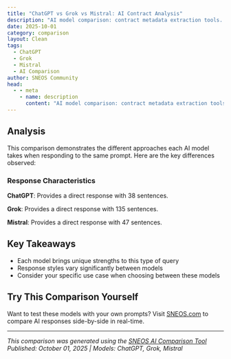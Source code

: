 ```yaml
---
title: "ChatGPT vs Grok vs Mistral: AI Contract Analysis"
description: "AI model comparison: contract metadata extraction tools..."
date: 2025-10-01
category: comparison
layout: Clean
tags:
  - ChatGPT
  - Grok
  - Mistral
  - AI Comparison
author: SNEOS Community
head:
  - - meta
    - name: description
      content: "AI model comparison: contract metadata extraction tools..."
---
```


<ChatComparison
  title="ChatGPT vs Grok vs Mistral: AI Contract Analysis"
  prompt="contract metadata extraction tools"
  :responses='{
    "ChatGPT": "There are several tools and platforms available for extracting metadata from contracts. These tools use technologies like natural language processing (NLP), machine learning, and artificial intelligence to analyze contract documents and extract key information such as parties involved, dates, clauses, obligations, and more. Below are some popular contract metadata extraction tools:\n\n### 1. **Kira Systems**\n- Uses machine learning to identify and extract contractual metadata.\n- Highly customizable for different contract types.\n- Often used for due diligence and contract review.\n\n### 2. **Evisort**\n- AI-powered contract management platform.\n- Automatically extracts metadata and key terms from contracts.\n- Provides robust search and analytics capabilities.\n\n### 3. **Seal Software (now part of DocuSign)**\n- Uses AI to locate and extract contract metadata.\n- Supports multiple languages and contract types.\n- Integrates with many existing enterprise systems.\n\n### 4. **Lexion**\n- AI contract management software with metadata extraction.\n- Focuses on speeding up contract review and approvals.\n- Easy to use with a simple interface.\n\n### 5. **ContractPodAi**\n- End-to-end contract lifecycle management (CLM) system.\n- Extracts contract metadata to streamline workflows.\n- Offers a comprehensive suite including drafting, review, and repository.\n\n### 6. **Agiloft**\n- Contract automation platform with metadata extraction.\n- Highly configurable and scalable.\n- Includes analytics and reporting tools.\n\n### 7. **Natural Language Processing (NLP) Libraries/Frameworks**\n- For custom solutions, you can use NLP libraries like **spaCy**, **NLTK**, **Hugging Face Transformers**, or **Google\u2019s Document AI** for building your own contract metadata extraction pipeline.\n\n### 8. **DocuSign Insight**\n- Focuses on contract metadata extraction and analytics.\n- Helps with risk management and compliance.\n\n---\n\n### Considerations When Choosing a Tool:\n- **Types of contracts supported** (NDAs, sales agreements, leases, etc.)\n- **Volume of contracts** and scalability needs.\n- **Integration** with existing workflows or platforms like Salesforce, Microsoft Office, or ERP systems.\n- **Customization** and ability to train models specific to your contract language.\n- **Support for multiple languages** if you have international contracts.\n- **Security and compliance**, especially for sensitive legal documents.\n\nIf you need a recommendation tailored to your specific use case, feel free to provide more details!",
    "Grok": "Contract metadata extraction tools are software solutions or platforms designed to analyze contracts, legal documents, or agreements and extract key metadata, clauses, terms, and other critical information. These tools often leverage artificial intelligence (AI), natural language processing (NLP), and machine learning (ML) to automate the process of identifying and organizing data from contracts, making it easier to manage, review, and analyze large volumes of legal documents.\n\nBelow is an overview of contract metadata extraction tools, their features, use cases, and popular options:\n\n---\n\n### **What is Contract Metadata Extraction?**\nContract metadata extraction involves identifying and pulling specific data points from contracts, such as:\n- Key dates (start date, end date, renewal dates)\n- Parties involved (names of individuals or entities)\n- Contract type (e.g., NDA, lease agreement, sales contract)\n- Key terms and conditions (payment terms, penalties, obligations)\n- Clauses (termination, dispute resolution, confidentiality)\n- Monetary values (fees, penalties, budgets)\n\nThis process reduces manual effort, minimizes errors, and enables organizations to maintain a structured database of contract information for compliance, risk management, and operational efficiency.\n\n---\n\n### **Key Features of Contract Metadata Extraction Tools**\n1. **Automated Data Extraction**: Uses AI and NLP to identify and extract relevant metadata from contracts without manual input.\n2. **Clause Identification**: Recognizes standard and custom clauses and categorizes them for easy reference.\n3. **Search and Filter Capabilities**: Allows users to search for specific terms or metadata across a contract repository.\n4. **Integration**: Connects with contract lifecycle management (CLM) systems, CRMs, or other enterprise software.\n5. **Multi-Format Support**: Processes contracts in various formats (PDF, Word, scanned documents) using OCR (Optical Character Recognition).\n6. **Customizable Extraction Rules**: Lets users define specific data points or metadata fields to extract based on their needs.\n7. **Compliance and Risk Analysis**: Flags potential risks, non-standard clauses, or compliance issues.\n8. **Reporting and Analytics**: Provides dashboards and insights into contract data (e.g., upcoming renewals, financial obligations).\n\n---\n\n### **Popular Contract Metadata Extraction Tools**\nHere are some widely used tools and platforms for contract metadata extraction:\n\n1. **Kira Systems**\n   - **Overview**: AI-powered contract analysis platform focused on extracting metadata and identifying key clauses.\n   - **Key Features**:\n     - Pre-built models for extracting common contract data (e.g., termination clauses, governing law).\n     - Customizable to specific industries or contract types.\n     - Integration with CLM platforms.\n   - **Use Case**: Ideal for legal teams and enterprises handling large volumes of contracts.\n   - **Pricing**: Custom pricing based on usage and organization size.\n\n2. **Seal Software (now part of DocuSign)**\n   - **Overview**: A contract analytics tool that uses AI to extract metadata and uncover hidden risks in contracts.\n   - **Key Features**:\n     - Automated extraction of key terms and clauses.\n     - Risk scoring for contracts.\n     - Integration with DocuSign for e-signatures and CLM.\n   - **Use Case**: Suitable for businesses looking to migrate or centralize legacy contracts.\n   - **Pricing**: Available through DocuSign\u2019s enterprise plans.\n\n3. **Icertis Contract Intelligence (ICI)**\n   - **Overview**: A comprehensive CLM platform with powerful metadata extraction capabilities.\n   - **Key Features**:\n     - AI-driven extraction of contract terms and obligations.\n     - Risk and compliance monitoring.\n     - Integration with ERP and CRM systems like SAP and Salesforce.\n   - **Use Case**: Best for large enterprises with complex contract workflows.\n   - **Pricing**: Enterprise-level pricing based on scale and requirements.\n\n4. **eBrevia**\n   - **Overview**: AI-based contract review and metadata extraction tool, often used during due diligence processes.\n   - **Key Features**:\n     - Extracts over 600 data points from contracts.\n     - Supports multiple languages.\n     - Customizable extraction templates.\n   - **Use Case**: Popular in M\u0026A, legal due diligence, and contract audits.\n   - **Pricing**: Custom quotes based on usage.\n\n5. **ThoughtRiver**\n   - **Overview**: A contract intelligence tool that extracts metadata and provides risk assessment for contracts.\n   - **Key Features**:\n     - Pre-signature contract review and metadata extraction.\n     - Risk analysis based on extracted data.\n     - Integration with Microsoft Word and other platforms.\n   - **Use Case**: Useful for legal teams looking to automate pre-signature reviews.\n   - **Pricing**: Contact for custom pricing.\n\n6. **Ironclad**\n   - **Overview**: A modern CLM platform with built-in metadata extraction and workflow automation.\n   - **Key Features**:\n     - Extracts key contract data and organizes it into searchable repositories.\n     - Workflow automation for contract approvals.\n     - User-friendly interface for non-legal teams.\n   - **Use Case**: Ideal for startups and growing businesses.\n   - **Pricing**: Offers tiered plans based on features and scale.\n\n7. **ContractPodAi**\n   - **Overview**: An AI-driven CLM tool with strong metadata extraction and analytics capabilities.\n   - **Key Features**:\n     - Automated extraction of metadata like dates, parties, and clauses.\n     - Visual dashboards for contract insights.\n     - Integration with third-party tools.\n   - **Use Case**: Suitable for organizations seeking end-to-end contract management.\n   - **Pricing**: Custom enterprise pricing.\n\n8. **OpenText Axcelerate**\n   - **Overview**: A legal tech solution for eDiscovery and contract analysis with metadata extraction features.\n   - **Key Features**:\n     - Extracts metadata for large-scale contract reviews.\n     - Advanced search and filtering capabilities.\n     - Supports regulatory compliance.\n   - **Use Case**: Used in litigation, investigations, and large contract analysis projects.\n   - **Pricing**: Available on request for enterprise solutions.\n\n---\n\n### **Use Cases for Contract Metadata Extraction Tools**\n1. **Contract Lifecycle Management (CLM)**: Automates tracking of key dates, renewals, and obligations.\n2. **Due Diligence**: Extracts critical data during mergers, acquisitions, or audits.\n3. **Compliance Monitoring**: Ensures contracts adhere to legal and regulatory standards by flagging deviations.\n4. **Risk Management**: Identifies potential risks in clauses or terms (e.g., unfavorable termination conditions).\n5. **Legacy Contract Migration**: Digitizes and organizes old paper contracts into searchable databases.\n6. **Legal Research**: Assists law firms in quickly analyzing contracts for client advisory.\n\n---\n\n### **Benefits of Using Contract Metadata Extraction Tools**\n- **Time Efficiency**: Reduces hours spent on manual contract review.\n- **Cost Savings**: Minimizes the need for extensive legal staffing for routine tasks.\n- **Accuracy**: AI reduces human error in identifying and extracting data.\n- **Scalability**: Handles large volumes of contracts effortlessly.\n- **Centralized Data**: Stores metadata in a searchable, organized repository.\n\n---\n\n### **Challenges and Considerations**\n1. **Accuracy of AI Models**: Extraction quality depends on the tool\u2019s training data; errors may occur with non-standard contracts.\n2. **Customization Needs**: Some tools require setup and training for industry-specific contracts.\n3. **Cost**: Enterprise-level tools can be expensive for small businesses.\n4. **Data Privacy**: Ensure the tool complies with data protection laws (e.g., GDPR, CCPA) when handling sensitive contract information.\n5. **Integration**: Check compatibility with existing systems (e.g., CRM, ERP).\n\n---\n\n### **How to Choose the Right Tool**\n1. **Define Your Needs**: Are you looking for basic extraction or full CLM with analytics?\n2. **Volume of Contracts**: Choose a tool that scales with your contract volume.\n3. **Budget**: Compare pricing models (subscription vs. one-time fee) and look for free trials.\n4. **Industry Specificity**: Some tools are tailored for sectors like finance, healthcare, or real estate.\n5. **Ease of Use**: Consider the learning curve and user-friendliness for your team.\n6. **Support and Training**: Look for vendors offering robust customer support and onboarding.\n\n---\n\n### **Emerging Trends in Contract Metadata Extraction**\n- **AI Advancements**: Tools are becoming smarter with generative AI for summarizing clauses and predicting risks.\n- **Blockchain Integration**: For secure storage and verification of contract metadata.\n- **Multi-Language Support**: Increasing focus on handling contracts in diverse languages for global businesses.\n- **Low-Code/No-Code Platforms**: Allowing non-technical users to set up extraction rules easily.\n\n---\n\nIf you\u0027re exploring specific tools, I can provide deeper insights or comparisons based on your use case, industry, or budget. Let me know! Additionally, many of these tools offer free trials or demos, which can be a great way to test their capabilities before committing.",
    "Mistral": "Extracting metadata from contracts can be a complex task, but there are several tools and technologies available to help automate and streamline this process. Here are some popular tools and methods for contract metadata extraction:\n\n### 1. **Optical Character Recognition (OCR) Tools**\nOCR tools convert scanned documents or images of text into machine-encoded text. This is particularly useful for extracting metadata from physical contracts that have been scanned.\n\n- **Adobe Acrobat Pro DC**: Offers OCR capabilities to convert scanned documents into editable text.\n- **ABBYY FineReader**: A powerful OCR tool that can convert scanned documents into editable formats and extract metadata.\n- **Tesseract**: An open-source OCR engine that can be integrated into custom applications.\n\n### 2. **Natural Language Processing (NLP) Tools**\nNLP tools can analyze and understand the text within contracts to extract specific metadata such as dates, parties involved, and key clauses.\n\n- **SpaCy**: An open-source NLP library that can be used to build custom models for extracting metadata from contracts.\n- **NLTK (Natural Language Toolkit)**: Another open-source library that provides tools for processing and analyzing text.\n- **Hugging Face Transformers**: A library that provides pre-trained models for various NLP tasks, including text classification and named entity recognition.\n\n### 3. **Contract Management Software**\nThese platforms often include built-in tools for metadata extraction and management.\n\n- **Icertis**: A contract management platform that uses AI to extract and manage contract metadata.\n- **Conga**: Offers contract lifecycle management (CLM) solutions with metadata extraction capabilities.\n- **DocuSign CLM**: Provides tools for managing contracts and extracting metadata.\n\n### 4. **AI and Machine Learning Tools**\nAI and machine learning can be used to build custom models for extracting specific types of metadata from contracts.\n\n- **Google Cloud Natural Language API**: Provides tools for analyzing text and extracting metadata.\n- **Amazon Comprehend**: A service that uses machine learning to find insights and relationships in text.\n- **IBM Watson**: Offers a suite of AI tools that can be used for text analysis and metadata extraction.\n\n### 5. **Custom Scripts and Automation**\nFor more specialized needs, custom scripts and automation tools can be developed using programming languages like Python.\n\n- **Python**: With libraries like \u0060pandas\u0060, \u0060numpy\u0060, and \u0060scikit-learn\u0060, Python can be used to build custom scripts for metadata extraction.\n- **Regular Expressions (Regex)**: Useful for pattern matching and extracting specific pieces of information from text.\n\n### 6. **Document Automation Platforms**\nThese platforms often include tools for metadata extraction as part of their broader document automation capabilities.\n\n- **HotDocs**: A document automation platform that can be used to generate and manage contracts, including metadata extraction.\n- **ContractWorks**: A contract management platform with tools for metadata extraction and management.\n\n### 7. **Legal Tech Solutions**\nSpecialized legal tech solutions often include advanced tools for contract analysis and metadata extraction.\n\n- **Kira Systems**: Uses machine learning to automatically identify and extract information from contracts.\n- **Luminance**: An AI platform that uses machine learning to read and understand legal documents, including contracts.\n\n### Best Practices for Contract Metadata Extraction\n\n1. **Define Metadata Requirements**: Clearly define what metadata you need to extract from the contracts.\n2. **Preprocess Documents**: Ensure that the documents are in a readable format (e.g., OCR for scanned documents).\n3. **Use NLP Models**: Train or use pre-trained NLP models to identify and extract relevant metadata.\n4. **Validate Extracted Data**: Manually review a sample of the extracted metadata to ensure accuracy.\n5. **Integrate with CLM Systems**: Integrate the extracted metadata with contract lifecycle management systems for better management and tracking.\n\nBy leveraging these tools and best practices, you can effectively extract and manage metadata from contracts, improving efficiency and accuracy in contract management processes."
  }'
  published-date="21:12"
/>

## Analysis

This comparison demonstrates the different approaches each AI model takes when responding to the same prompt. Here are the key differences observed:

### Response Characteristics

**ChatGPT**: Provides a direct response with 38 sentences. 

**Grok**: Provides a direct response with 135 sentences. 

**Mistral**: Provides a direct response with 47 sentences. 

## Key Takeaways

- Each model brings unique strengths to this type of query
- Response styles vary significantly between models
- Consider your specific use case when choosing between these models

## Try This Comparison Yourself

Want to test these models with your own prompts? Visit [SNEOS.com](https://sneos.com) to compare AI responses side-by-side in real-time.

---

*This comparison was generated using the [SNEOS AI Comparison Tool](https://sneos.com)*
*Published: October 01, 2025 | Models: ChatGPT, Grok, Mistral*
